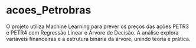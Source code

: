 # acoes_Petrobras
O projeto utiliza Machine Learning para prever os preços das ações PETR3 e PETR4 com Regressão Linear e Árvore de Decisão. A análise explora variáveis financeiras e a estrutura binária da árvore, unindo teoria e prática.
